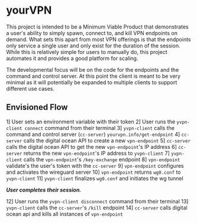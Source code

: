# yourVPN

This project is intended to be a Minimum Viable Product that demonstrates a user's ability to simply spawn, connect to, and kill VPN endpoints on demand.  What sets this apart from most VPN offerings is that the endpoints only service a single user and only exist for the duration of the session.  While this is relatively simple for users to manually do, this project automates it and provides a good platform for scaling.

The developmental focus will be on the code for the endpoints and the command and control server.  At this point the client is meant to be very minimal as it will potentially be expanded to multiple clients to support different use cases.

## Envisioned Flow

1] User sets an environment variable with their token
2] User runs the `yvpn-client connect` command from their terminal
3] `yvpn-client` calls the command and control server (`cc-server`) `yourvpn.info/get-endpoint`
4] `cc-server` calls the digital ocean API to create a new `vpn-endpoint`
5] `cc-server` calls the digital ocean API to get the new `vpn-endpoint`'s IP address
6] `cc-server` returns the new `vpn-endpoint`'s IP address to `yvpn-client`
7] `yvpn-client` calls the `vpn-endpoint`'s `/key-exchange` endpoint
8] `vpn-endpoint` validate's the user's token with the `cc-server`
9] `vpn-endpoint` configures and activates the wireguard server
10] `vpn-endpoint` returns `wg0.conf` to `yvpn-client`
11] `yvpn-client` finalizes `wg0.conf` and initiates the wg tunnel

***User completes their session.***

12] User runs the `yvpn-client disconnect` command from their terminal
13] `yvpn-client` calls the `cc-server`'s `/kill` endpoint
14] `cc-server` calls digital ocean api and kills all instances of `vpn-endpoint`
